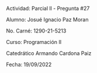 Actividad: Parcial ll - Pregunta #27

Alumno: Josué Ignacio Paz Moran

No. Carné: 1290-21-5213

Curso: Programación II

Catedrático Armando Cardona Paiz

Fecha: 19/09/2022
